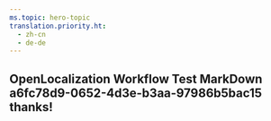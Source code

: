 ```yaml
---
ms.topic: hero-topic
translation.priority.ht: 
  - zh-cn
  - de-de
---
```

## OpenLocalization Workflow Test MarkDown a6fc78d9-0652-4d3e-b3aa-97986b5bac15 thanks!
